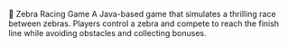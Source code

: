 🦓 Zebra Racing Game
A Java-based game that simulates a thrilling race between zebras. Players control a zebra and compete to reach the finish line while avoiding obstacles and collecting bonuses.
